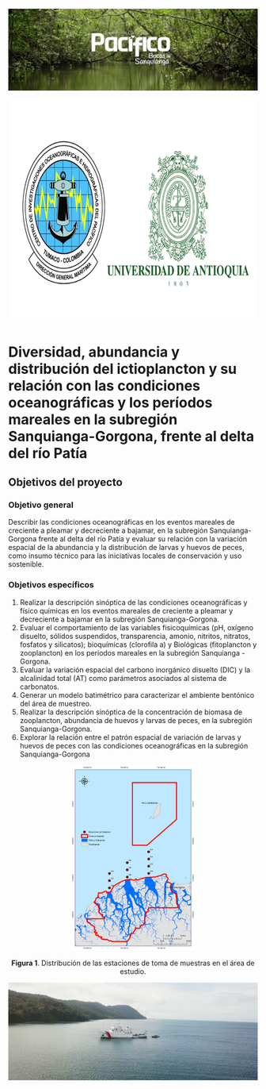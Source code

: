 
[![Expedición Pacifico: Bocas de Sanquianga](/Imagenes_MD/Cabezote.png)](https://youtu.be/Rsuj0Ps-Ugk)

<p align="center" width="100%">
<img src = "/Imagenes_MD/Logos.png" width="650px" height="450px" style="float"/>
</p>

# Diversidad, abundancia y distribución del ictioplancton y su relación con las condiciones oceanográficas y los períodos mareales en la subregión Sanquianga-Gorgona, frente al delta del río Patía







## Objetivos del proyecto

### Objetivo general

Describir las condiciones oceanográficas en los eventos mareales de creciente a pleamar y decreciente a bajamar, en la subregión Sanquianga-Gorgona frente al delta del río Patía y evaluar su relación con la variación espacial de la abundancia y la distribución de larvas y huevos de peces, como insumo técnico para las iniciativas locales de conservación y uso sostenible.

### Objetivos específicos

1. Realizar la descripción sinóptica de las condiciones oceanográficas y físico químicas en los eventos mareales de creciente a pleamar y decreciente a bajamar en la subregión Sanquianga-Gorgona. 
2. Evaluar el comportamiento de las variables fisicoquímicas (pH, oxígeno disuelto, sólidos suspendidos, transparencia, amonio, nitritos, nitratos, fosfatos y silicatos); bioquímicas (clorofila a) y Biológicas  (fitoplancton y zooplancton) en los periodos mareales en la subregión Sanquianga - Gorgona.
3. Evaluar la variación espacial del carbono inorgánico disuelto (DIC) y la alcalinidad total (AT) como parámetros asociados al sistema de carbonatos. 
4. Generar un modelo batimétrico para caracterizar el ambiente bentónico del área de muestreo.
5. Realizar la descripción sinóptica de la concentración de biomasa de zooplancton, abundancia de huevos y larvas de peces, en la subregión Sanquianga-Gorgona. 
6. Explorar la relación entre el patrón espacial de variación de larvas y huevos de peces con las condiciones oceanográficas en la subregión Sanquianga-Gorgona

<p align="center" width="100%">
    <img width="50%" src="/Imagenes_MD/Mapa.tif">
</p>
<p align="center" width="100%">
<b>Figura 1</b>. Distribución de las estaciones de toma de muestras en el área de estudio. 
</p>




[![Expedición Pacifico: Bocas de Sanquianga](/Imagenes_MD/Screen_shot.png)](https://youtu.be/Rsuj0Ps-Ugk)